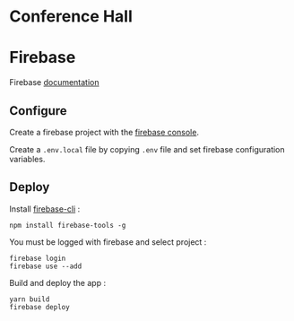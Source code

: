 # Conference Hall

# Firebase

Firebase [documentation](https://firebase.google.com/docs/web)

## Configure

Create a firebase project with the [firebase console](https://console.firebase.google.com).

Create a `.env.local` file by copying `.env` file and set firebase configuration variables.

## Deploy
Install [firebase-cli](https://firebase.google.com/docs/cli/) :
```
npm install firebase-tools -g
```

You must be logged with firebase and select project :
```
firebase login
firebase use --add
```

Build and deploy the app :
```
yarn build
firebase deploy
```